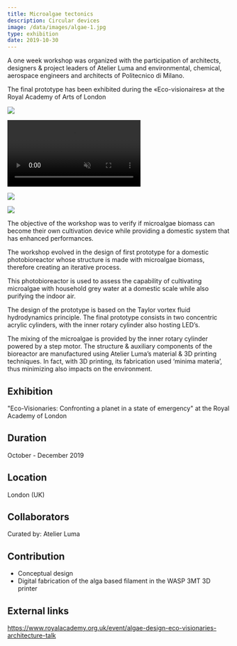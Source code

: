 ```yaml
---
title: Microalgae tectonics
description: Circular devices 
image: /data/images/algae-1.jpg
type: exhibition
date: 2019-10-30
---
```

A one week workshop was organized with the participation of architects, designers & project leaders of Atelier Luma and environmental, chemical, aerospace engineers and architects of Politecnico di Milano.

The final prototype has been exhibited during the «Eco-visionaires» at the Royal Academy of Arts of London

![](/data/images/algae-2.jpg)

<p>
    <video src="/data/images/algae-1.mov" muted controls autoplay></video>
</p>

![](/data/images/algae-3.jpg)

![](/data/images/algae-4.jpg)

The objective of the workshop was to verify if microalgae biomass can become their own cultivation device while providing a domestic system that has enhanced performances.

The workshop evolved in the design of first prototype for a domestic photobioreactor whose structure is made with microalgae biomass, therefore creating an iterative process.

This photobioreactor is used to assess the capability of cultivating microalgae with household grey water at a domestic scale while also purifying the indoor air.

The design of the prototype is based on the Taylor vortex fluid hydrodynamics principle.
The final prototype consists in two concentric acrylic cylinders, with the inner rotary cylinder also hosting LED’s.

The mixing of the microalgae is provided by the inner rotary cylinder powered by a step motor. The structure & auxiliary components of the bioreactor are manufactured using Atelier Luma’s material & 3D printing techniques.
In fact, with 3D printing, its fabrication used ‘minima materia’, thus minimizing also impacts on the environment. 

## Exhibition
"Eco-Visionaries: Confronting a planet in a state of emergency" at the Royal Academy of London

## Duration
October - December 2019

## Location
London (UK)

## Collaborators
Curated by: Atelier Luma

## Contribution
- Conceptual design
- Digital fabrication of the alga based filament in the WASP 3MT 3D printer

## External links
https://www.royalacademy.org.uk/event/algae-design-eco-visionaries-architecture-talk

